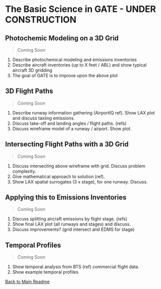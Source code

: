 # The Basic Science in GATE - UNDER CONSTRUCTION


## Photochemic Modeling on a 3D Grid

> Coming Soon

1. Describe photochemical modeling and emissions inventories
2. Describe aircraft inventories (up to X feet / ABL) and show typical aircraft 3D gridding
3. The goal of GATE is to improve upon the above plot


## 3D Flight Paths

> Coming Soon

1. Describe runway information gathering (AirportIQ ref). Show LAX plot and discuss taxiing emissions.
2. Discuss take-off and landing angles / flight paths.  (refs)
3. Discuss wireframe model of a runway / airport. Show plot.


## Intersecting Flight Paths with a 3D Grid

> Coming Soon

1. Discuss intersecting above wireframe with grid.  Discuss problem complexity.
2. Give mathematical approach to solution (ref).
3. Show LAX spatial surrogates (3 x stage), for one runway. Discuss.


## Applying this to Emissions Inventories

> Coming Soon

1. Discuss splitting aircraft emissions by flight stage. (refs)
2. Show final LAX plot (all runways and stages) and discuss.
3. Discuss improvements?  (grid intersect and EDMS for stage)


## Temporal Profiles

> Coming Soon

1. Show temporal analysis from BTS (ref) commercial flight data.
2. Show example temporal profiles


[Back to Main Readme](../README.md)
